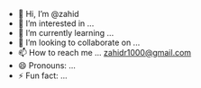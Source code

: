 - 👋 Hi, I’m @zahid
- 👀 I’m interested in ...
- 🌱 I’m currently learning ...
- 💞️ I’m looking to collaborate on ...
- 📫 How to reach me ... zahidr1000@gmail.com
- 😄 Pronouns: ...
- ⚡ Fun fact: ...

<!---
zahidsom/zahidsom is a ✨ special ✨ repository because its `README.md` (this file) appears on your GitHub profile.
You can click the Preview link to take a look at your changes.
--->
